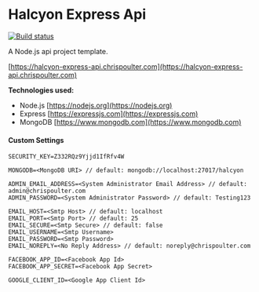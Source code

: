 # Halcyon Express Api

[![Build status](https://ci.appveyor.com/api/projects/status/ycwlg6x0yk3qetfc?svg=true)](https://ci.appveyor.com/project/chrispoulter/halcyon-express-api)

A Node.js api project template.

[https://halcyon-express-api.chrispoulter.com](https://halcyon-express-api.chrispoulter.com)

**Technologies used:**

- Node.js
[https://nodejs.org](https://nodejs.org)
- Express
[https://expressjs.com](https://expressjs.com)
- MongoDB
[https://www.mongodb.com](https://www.mongodb.com)

#### Custom Settings
    SECURITY_KEY=Z332RQz9Yjjd1IfRfv4W

    MONGODB=<MongoDB URI> // default: mongodb://localhost:27017/halcyon

    ADMIN_EMAIL_ADDRESS=<System Administrator Email Address> // default: admin@chrispoulter.com
    ADMIN_PASSWORD=<System Administrator Password> // default: Testing123 

    EMAIL_HOST=<Smtp Host> // default: localhost
    EMAIL_PORT=<Smtp Port> // default: 25
    EMAIL_SECURE=<Smtp Secure> // default: false
    EMAIL_USERNAME=<Smtp Username>
    EMAIL_PASSWORD=<Smtp Password>
    EMAIL_NOREPLY=<No Reply Address> // default: noreply@chrispoulter.com

    FACEBOOK_APP_ID=<Facebook App Id>
    FACEBOOK_APP_SECRET=<Facebook App Secret>

    GOOGLE_CLIENT_ID=<Google App Client Id>
    